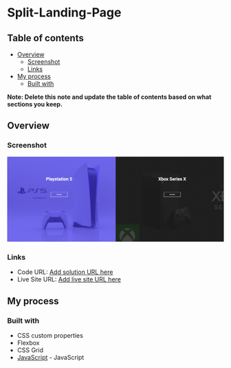 # Split-Landing-Page

## Table of contents

- [Overview](#overview)
  - [Screenshot](#screenshot)
  - [Links](#links)
- [My process](#my-process)
  - [Built with](#built-with)

**Note: Delete this note and update the table of contents based on what sections you keep.**

## Overview

### Screenshot

![](./split.png)


### Links

- Code URL: [Add solution URL here](https://github.com/ricardoleonh/Split-Landing-Page)
- Live Site URL: [Add live site URL here](https://ricardoleonh.github.io/Split-Landing-Page/)

## My process

### Built with

- CSS custom properties
- Flexbox
- CSS Grid
- [JavaScript](hhttps://developer.mozilla.org/en-US/docs/Web/javascript) - JavaScript


